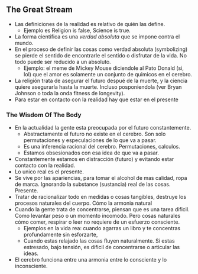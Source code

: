 

## The Great Stream
- Las definiciones de la realidad es relativo de quién las define.
	- Ejemplo es Religion is false, []()Science is true.
- La forma cientifica es una *verdad absoluta* que se impone contra el mundo.
- En el proceso de definir las cosas como verdad absoluta (symbolizing) se pierde el sentido de encontrarle el sentido o disfrutar de la vida. No todo puede ser reducido a un absoluto.
	- Ejemplo: el meme de Mickey Mouse diciendole al Pato Donald (si, lol) que el amor es solamente un conjunto de quimicos en el cerebro.
- La religión trata de asegurar el futuro despué de la muerte, y la ciencia quiere asegurarla hasta la muerte. Incluso posponiendola (ver Bryan Johnson o toda la onda fitness de longevity).
- Para estar en contacto con la realidad hay que estar en el presente


### The Wisdom Of The Body
- En la actualidad la gente esta preocupada por el futuro constantemente.
	- Abstractamente el futuro no existe en el cerebro. Son solo permutaciones y especulaciones de lo que va a pasar.
	- Es una inferencia racional del cerebro. Permutaciones, calculos.
	- Estamos obsesionados con esa idea de que va a pasar.
- Constantemente estamos en distracción (futuro) y evitando estar contacto con la realidad.
- Lo unico real es el presente.
- Se vive por las apariencias, para tomar el alcohol de mas calidad, ropa de marca. Ignorando la substance (sustancia) real de las cosas. Presente.
- Tratar de racionalizar todo en medidas o cosas tangibles, destruye los procesos naturales del cuerpo. Cómo la armonia natural
- Cuando la gente trata de concentrarse, piensan que es una tarea dificil. Como levantar peso o un momento incomodo.  Pero cosas naturales cómo comer, respirar o leer no requiere de un esfuerzo consciente.
	- Ejemplos en la vida rea: cuando agarras un libro y te concentras profundamente sin esforzarte, 
	- Cuando estas relajado las cosas fluyen naturalmente. Si estas estresado, bajo tensión, es dificil de concentrarse o articular las ideas.
- El cerebro funciona entre una armonia entre lo consciente y lo inconsciente. 
